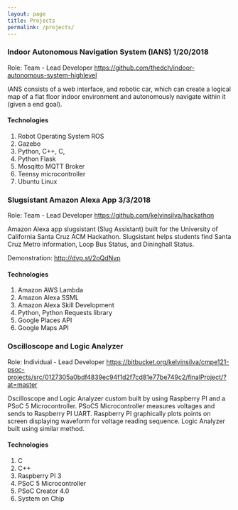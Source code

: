 ```yaml
---
layout: page
title: Projects
permalink: /projects/
---
```

### Indoor Autonomous Navigation System (IANS) 1/20/2018
Role: Team - Lead Developer
https://github.com/thedch/indoor-autonomous-system-highlevel

IANS consists of a web interface, and robotic car, which can create a logical map of a flat floor indoor environment and autonomously navigate within it (given a end goal).

#### Technologies
1. Robot Operating System ROS
2. Gazebo
3. Python, C++, C, 
4. Python Flask
5. Mosqitto MQTT Broker
6. Teensy microcontroller
7. Ubuntu Linux

### Slugsistant Amazon Alexa App 3/3/2018
Role: Team - Lead Developer
https://github.com/kelvinsilva/hackathon

Amazon Alexa app slugsistant (Slug Assistant) built for the University of California Santa Cruz ACM Hackathon.
Slugsistant helps students find Santa Cruz Metro information, Loop Bus Status, and Dininghall Status.

Demonstration: http://dvp.st/2oQdNvp

#### Technologies
1. Amazon AWS Lambda
2. Amazon Alexa SSML
3. Amazon Alexa Skill Development
4. Python, Python Requests library
5. Google Places API
6. Google Maps API

### Oscilloscope and Logic Analyzer 
Role: Individual - Lead Developer
https://bitbucket.org/kelvinsilva/cmpe121-psoc-projects/src/0127305a0bdf4839ec94f1d2f7cd81e77be749c2/finalProject/?at=master

Oscilloscope and Logic Analyzer custom built by using Raspberry PI and a PSoC 5 Microcontroller. PSoC5 Microcontroller measures voltages and sends to Raspberry PI UART. Raspberry PI graphically plots points on screen displaying waveform for voltage reading sequence. Logic Analyzer built using similar method.

#### Technologies
1. C
2. C++
3. Raspberry PI 3
4. PSoC 5 Microcontroller
5. PSoC Creator 4.0
6. System on Chip
